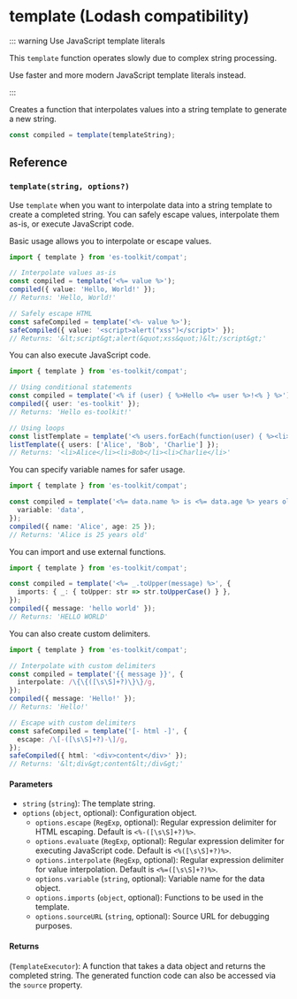 # template (Lodash compatibility)

::: warning Use JavaScript template literals

This `template` function operates slowly due to complex string processing.

Use faster and more modern JavaScript template literals instead.

:::

Creates a function that interpolates values into a string template to generate a new string.

```typescript
const compiled = template(templateString);
```

## Reference

### `template(string, options?)`

Use `template` when you want to interpolate data into a string template to create a completed string. You can safely escape values, interpolate them as-is, or execute JavaScript code.

Basic usage allows you to interpolate or escape values.

```typescript
import { template } from 'es-toolkit/compat';

// Interpolate values as-is
const compiled = template('<%= value %>');
compiled({ value: 'Hello, World!' });
// Returns: 'Hello, World!'

// Safely escape HTML
const safeCompiled = template('<%- value %>');
safeCompiled({ value: '<script>alert("xss")</script>' });
// Returns: '&lt;script&gt;alert(&quot;xss&quot;)&lt;/script&gt;'
```

You can also execute JavaScript code.

```typescript
import { template } from 'es-toolkit/compat';

// Using conditional statements
const compiled = template('<% if (user) { %>Hello <%= user %>!<% } %>');
compiled({ user: 'es-toolkit' });
// Returns: 'Hello es-toolkit!'

// Using loops
const listTemplate = template('<% users.forEach(function(user) { %><li><%= user %></li><% }); %>');
listTemplate({ users: ['Alice', 'Bob', 'Charlie'] });
// Returns: '<li>Alice</li><li>Bob</li><li>Charlie</li>'
```

You can specify variable names for safer usage.

```typescript
import { template } from 'es-toolkit/compat';

const compiled = template('<%= data.name %> is <%= data.age %> years old', {
  variable: 'data',
});
compiled({ name: 'Alice', age: 25 });
// Returns: 'Alice is 25 years old'
```

You can import and use external functions.

```typescript
import { template } from 'es-toolkit/compat';

const compiled = template('<%= _.toUpper(message) %>', {
  imports: { _: { toUpper: str => str.toUpperCase() } },
});
compiled({ message: 'hello world' });
// Returns: 'HELLO WORLD'
```

You can also create custom delimiters.

```typescript
import { template } from 'es-toolkit/compat';

// Interpolate with custom delimiters
const compiled = template('{{ message }}', {
  interpolate: /\{\{([\s\S]+?)\}\}/g,
});
compiled({ message: 'Hello!' });
// Returns: 'Hello!'

// Escape with custom delimiters
const safeCompiled = template('[- html -]', {
  escape: /\[-([\s\S]+?)-\]/g,
});
safeCompiled({ html: '<div>content</div>' });
// Returns: '&lt;div&gt;content&lt;/div&gt;'
```

#### Parameters

- `string` (`string`): The template string.
- `options` (`object`, optional): Configuration object.
  - `options.escape` (`RegExp`, optional): Regular expression delimiter for HTML escaping. Default is `<%-([\s\S]+?)%>`.
  - `options.evaluate` (`RegExp`, optional): Regular expression delimiter for executing JavaScript code. Default is `<%([\s\S]+?)%>`.
  - `options.interpolate` (`RegExp`, optional): Regular expression delimiter for value interpolation. Default is `<%=([\s\S]+?)%>`.
  - `options.variable` (`string`, optional): Variable name for the data object.
  - `options.imports` (`object`, optional): Functions to be used in the template.
  - `options.sourceURL` (`string`, optional): Source URL for debugging purposes.

#### Returns

(`TemplateExecutor`): A function that takes a data object and returns the completed string. The generated function code can also be accessed via the `source` property.
